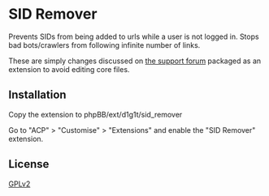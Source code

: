 # SID Remover

Prevents SIDs from being added to urls while a user is not logged in.
Stops bad bots/crawlers from following infinite number of links.

These are simply changes discussed on [the support forum](https://www.phpbb.com/community/viewtopic.php?t=2659822) packaged as an extension to avoid editing core files.

## Installation

Copy the extension to phpBB/ext/d1g1t/sid_remover

Go to "ACP" > "Customise" > "Extensions" and enable the "SID Remover" extension.

## License

[GPLv2](license.txt)
